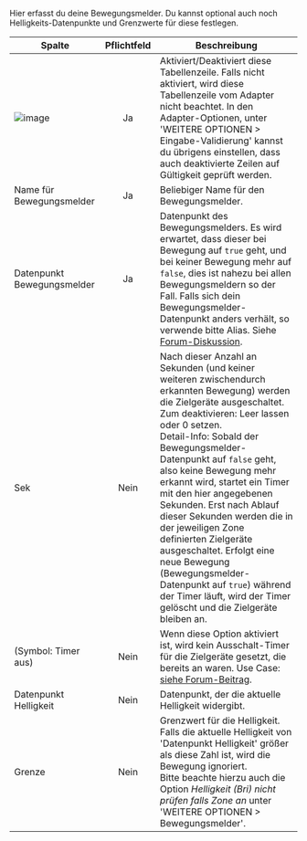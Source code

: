 Hier erfasst du deine Bewegungsmelder. Du kannst optional auch noch Helligkeits-Datenpunkte und Grenzwerte für diese festlegen.

| Spalte   |  Pflichtfeld |  Beschreibung |
|----------|:------------:|-------|
| ![image](https://github.com/Mic-M/ioBroker.smartcontrol/blob/master/admin/doc-md/img/check_box-24px.svg?raw=true) |  Ja          | Aktiviert/Deaktiviert diese Tabellenzeile. Falls nicht aktiviert, wird diese Tabellenzeile vom Adapter nicht beachtet. In den Adapter-Optionen, unter 'WEITERE OPTIONEN > Eingabe-Validierung' kannst du übrigens einstellen, dass auch deaktivierte Zeilen auf Gültigkeit geprüft werden. |
| Name für Bewegungsmelder | Ja | Beliebiger Name für den Bewegungsmelder.|
| Datenpunkt Bewegungsmelder | Ja | Datenpunkt des Bewegungsmelders. Es wird erwartet, dass dieser bei Bewegung auf `true` geht, und bei keiner Bewegung mehr auf `false`, dies ist nahezu bei allen Bewegungsmeldern so der Fall. Falls sich dein Bewegungsmelder-Datenpunkt anders verhält, so verwende bitte Alias. Siehe [Forum-Diskussion](https://forum.iobroker.net/post/492267). |
| Sek | Nein | Nach dieser Anzahl an Sekunden (und keiner weiteren zwischendurch erkannten Bewegung) werden die Zielgeräte ausgeschaltet.<br>Zum deaktivieren: Leer lassen oder 0 setzen.<br>Detail-Info: Sobald der Bewegungsmelder-Datenpunkt auf `false` geht, also keine Bewegung mehr erkannt wird, startet ein Timer mit den hier angegebenen Sekunden. Erst nach Ablauf dieser Sekunden werden die in der jeweiligen Zone definierten Zielgeräte ausgeschaltet. Erfolgt eine neue Bewegung (Bewegungsmelder-Datenpunkt auf `true`) während der Timer läuft, wird der Timer gelöscht und die Zielgeräte bleiben an.|
| (Symbol: Timer aus) | Nein | Wenn diese Option aktiviert ist, wird kein Ausschalt-Timer für die Zielgeräte gesetzt, die bereits an waren. Use Case: [siehe Forum-Beitrag](https://forum.iobroker.net/post/433871).|
| Datenpunkt Helligkeit | Nein | Datenpunkt, der die aktuelle Helligkeit widergibt.|
| Grenze | Nein | Grenzwert für die Helligkeit. Falls die aktuelle Helligkeit von 'Datenpunkt Helligkeit' größer als diese Zahl ist, wird die Bewegung ignoriert.<br>Bitte beachte hierzu auch die Option *Helligkeit (Bri) nicht prüfen falls Zone an* unter 'WEITERE OPTIONEN > Bewegungsmelder'.|